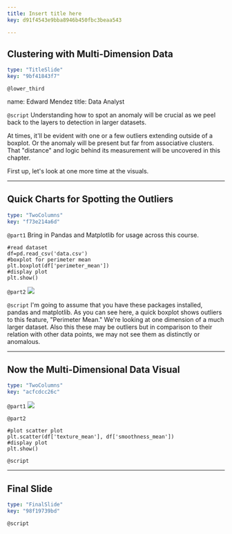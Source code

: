 ```yaml
---
title: Insert title here
key: d91f4543e9bba8946b450fbc3beaa543

---
```

## Clustering with Multi-Dimension Data

```yaml
type: "TitleSlide"
key: "9bf41843f7"
```

`@lower_third`

name: Edward Mendez
title: Data Analyst


`@script`
Understanding how to spot an anomaly will be crucial as we peel back to the layers to detection in larger datasets. 

At times, it'll be evident with one or a few outliers extending outside of a boxplot. Or the anomaly will be present but far from associative clusters. That "distance" and logic behind its measurement will be uncovered in this chapter. 

First up, let's look at one more time at the visuals.


---
## Quick Charts for Spotting the Outliers

```yaml
type: "TwoColumns"
key: "f73e214a6d"
```

`@part1`
Bring in Pandas and Matplotlib for usage across this course.

```
#read dataset
df=pd.read_csv('data.csv')
#boxplot for perimeter mean
plt.boxplot(df['perimeter_mean'])
#display plot
plt.show()
```


`@part2`
![](https://assets.datacamp.com/production/repositories/4258/datasets/ce1af9f13f41b29c55b3808b373faeb536ce5561/boxplot_sample.png)


`@script`
I'm going to assume that you have these packages installed, pandas and matplotlib. As you can see here, a quick boxplot shows outliers to this feature, "Perimeter Mean." We're looking at one dimension of a much larger dataset. Also this these may be outliers but in comparison to their relation with other data points, we may not see them as distinctly or anomalous.


---
## Now the Multi-Dimensional Data Visual

```yaml
type: "TwoColumns"
key: "acfcdcc26c"
```

`@part1`
![](https://assets.datacamp.com/production/repositories/4258/datasets/87bb3ef9050ef651b459d65cc0e0fbc7fd31aeab/scatter_sample.png)


`@part2`
```
#plot scatter plot
plt.scatter(df['texture_mean'], df['smoothness_mean'])
#display plot
plt.show()
```


`@script`



---
## Final Slide

```yaml
type: "FinalSlide"
key: "98f19739bd"
```

`@script`


